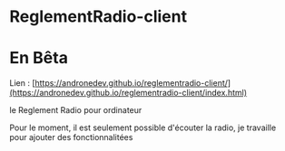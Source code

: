 # ReglementRadio-client

# En Bêta

Lien : [https://andronedev.github.io/reglementradio-client/](https://andronedev.github.io/reglementradio-client/index.html)


le Reglement Radio pour ordinateur

Pour le moment, il est seulement possible d'écouter la radio, je travaille pour ajouter des fonctionnalitées
